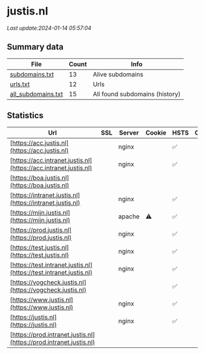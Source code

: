 # justis.nl
*Last update:2024-01-14 05:57:04*
## Summary data
| File       | Count | Info |
|------------|-------|------|
|[subdomains.txt](/data/justis/subdomains.txt)|13|Alive subdomains|
|[urls.txt](/data/justis/urls.txt)|12|Urls|
|[all_subdomains.txt](/data/justis/all_subdomains.txt)|15|All found subdomains (history)|
## Statistics
| Url | SSL | Server | Cookie | HSTS | CSP | XFO | XXP | RP | Tech |
|------------|-------|------|------|------|------|------|------|------|------|
|[https://acc.justis.nl](https://acc.justis.nl)| |nginx| |:white_check_mark: | | | | |:white_check_mark: |Basic HSTS Nginx|
|[https://acc.intranet.justis.nl](https://acc.intranet.justis.nl)| |nginx| |:white_check_mark: | | | | |:white_check_mark: |Basic HSTS Nginx|
|[https://boa.justis.nl](https://boa.justis.nl)| | | | | | | |:white_check_mark: |HSTS|
|[https://intranet.justis.nl](https://intranet.justis.nl)| |nginx| |:white_check_mark: | | | | |:white_check_mark: |HSTS Nginx|
|[https://mijn.justis.nl](https://mijn.justis.nl)| |apache|:warning: |:white_check_mark: | |:warning: |:white_check_mark: |:white_check_mark: |:white_check_mark: |Apache HTTP Server H...|
|[https://prod.justis.nl](https://prod.justis.nl)| |nginx| |:white_check_mark: | | | | |:white_check_mark: |HSTS Nginx|
|[https://test.justis.nl](https://test.justis.nl)| |nginx| |:white_check_mark: | | | | |:white_check_mark: |Basic HSTS Nginx|
|[https://test.intranet.justis.nl](https://test.intranet.justis.nl)| |nginx| |:white_check_mark: | | | | |:white_check_mark: |Basic HSTS Nginx|
|[https://vogcheck.justis.nl](https://vogcheck.justis.nl)| || |:white_check_mark: | |:white_check_mark: |:white_check_mark: |:white_check_mark: ||
|[https://www.justis.nl](https://www.justis.nl)| |nginx| |:white_check_mark: | |:warning: |:white_check_mark: |:white_check_mark: |:white_check_mark: |Drupal:9 HSTS Nginx...|
|[https://justis.nl](https://justis.nl)| |nginx| |:white_check_mark: | |:warning: |:white_check_mark: |:white_check_mark: |:white_check_mark: |Drupal:9 HSTS Nginx...|
|[https://prod.intranet.justis.nl](https://prod.intranet.justis.nl)| | | | | | | |:white_check_mark: |HSTS Nginx|